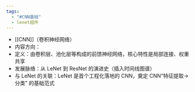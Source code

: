 ```yaml
---
tags:
  - "#CNN基础"
  - lenet组件
---
```

- [[CNN]]（卷积神经网络）
- 内容方向：
- 定义：由卷积层、池化层等构成的前馈神经网络，核心特性是局部连接、权重共享
- 发展脉络：从 LeNet 到 ResNet 的演进史（插入时间线图谱）
- 与 LeNet 的关联：LeNet 是首个工程化落地的 CNN，奠定 CNN“特征提取→分类” 的基础范式